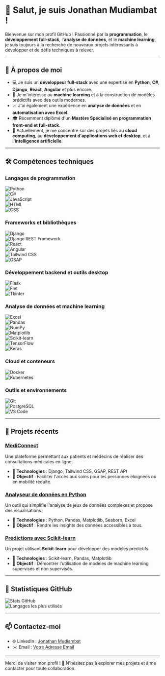 # 👋 Salut, je suis **Jonathan Mudiambat** !  

Bienvenue sur mon profil GitHub ! Passionné par la **programmation**, le **développement full-stack**, l'**analyse de données**, et le **machine learning**, je suis toujours à la recherche de nouveaux projets intéressants à développer et de défis techniques à relever.

---

## 🚀 **À propos de moi**  

- 💻 Je suis un **développeur full-stack** avec une expertise en **Python**, **C#**, **Django**, **React**, **Angular** et plus encore.  
- 🤖 Je m'intéresse au **machine learning** et à la construction de modèles prédictifs avec des outils modernes.  
- 📈 J'ai également une expérience en **analyse de données** et en **automatisation avec Excel**.  
- 🎓 Récemment diplômé d'un **Mastère Spécialisé en programmation front-end et full-stack**.  
- 🌱 Actuellement, je me concentre sur des projets liés au **cloud computing**, au **développement d'applications web et desktop**, et à l'**intelligence artificielle**.  

---

## 🛠️ **Compétences techniques**  

### Langages de programmation  
![Python](https://img.shields.io/badge/-Python-3776AB?style=flat-square&logo=python&logoColor=white)  
![C#](https://img.shields.io/badge/-C%23-239120?style=flat-square&logo=c-sharp&logoColor=white)  
![JavaScript](https://img.shields.io/badge/-JavaScript-F7DF1E?style=flat-square&logo=javascript&logoColor=black)  
![HTML](https://img.shields.io/badge/-HTML5-E34F26?style=flat-square&logo=html5&logoColor=white)  
![CSS](https://img.shields.io/badge/-CSS3-1572B6?style=flat-square&logo=css3&logoColor=white)  

### Frameworks et bibliothèques  
![Django](https://img.shields.io/badge/-Django-092E20?style=flat-square&logo=django&logoColor=white)  
![Django REST Framework](https://img.shields.io/badge/-Django%20REST-ff1709?style=flat-square&logo=django&logoColor=white)  
![React](https://img.shields.io/badge/-React-61DAFB?style=flat-square&logo=react&logoColor=black)  
![Angular](https://img.shields.io/badge/-Angular-DD0031?style=flat-square&logo=angular&logoColor=white)  
![Tailwind CSS](https://img.shields.io/badge/-Tailwind%20CSS-38B2AC?style=flat-square&logo=tailwind-css&logoColor=white)  
![GSAP](https://img.shields.io/badge/-GSAP-88CE02?style=flat-square&logo=greensock&logoColor=black)  

### Développement backend et outils desktop  
![Flask](https://img.shields.io/badge/-Flask-000000?style=flat-square&logo=flask&logoColor=white)  
![Flet](https://img.shields.io/badge/-Flet-009688?style=flat-square&logoColor=white)  
![Tkinter](https://img.shields.io/badge/-Tkinter-35495E?style=flat-square&logo=python&logoColor=white)  

### Analyse de données et machine learning  
![Excel](https://img.shields.io/badge/-Microsoft%20Excel-217346?style=flat-square&logo=microsoft-excel&logoColor=white)  
![Pandas](https://img.shields.io/badge/-Pandas-150458?style=flat-square&logo=pandas&logoColor=white)  
![NumPy](https://img.shields.io/badge/-NumPy-013243?style=flat-square&logo=numpy&logoColor=white)  
![Matplotlib](https://img.shields.io/badge/-Matplotlib-3776AB?style=flat-square&logo=python&logoColor=white)  
![Scikit-learn](https://img.shields.io/badge/-Scikit--learn-F7931E?style=flat-square&logo=scikit-learn&logoColor=black)  
![TensorFlow](https://img.shields.io/badge/-TensorFlow-FF6F00?style=flat-square&logo=tensorflow&logoColor=white)  
![Keras](https://img.shields.io/badge/-Keras-D00000?style=flat-square&logo=keras&logoColor=white)  

### Cloud et conteneurs  
![Docker](https://img.shields.io/badge/-Docker-2496ED?style=flat-square&logo=docker&logoColor=white)  
![Kubernetes](https://img.shields.io/badge/-Kubernetes-326CE5?style=flat-square&logo=kubernetes&logoColor=white)  

### Outils et environnements  
![Git](https://img.shields.io/badge/-Git-F05032?style=flat-square&logo=git&logoColor=white)  
![PostgreSQL](https://img.shields.io/badge/-PostgreSQL-336791?style=flat-square&logo=postgresql&logoColor=white)  
![VS Code](https://img.shields.io/badge/-Visual%20Studio%20Code-0078D4?style=flat-square&logo=visual-studio-code&logoColor=white)  

---

## 📂 **Projets récents**  

### **[MediConnect](https://github.com/Mudiambat13/Doctor)**  
Une plateforme permettant aux patients et médecins de réaliser des consultations médicales en ligne.  
- 🔹 **Technologies** : Django, Tailwind CSS, GSAP, REST API  
- 🔹 **Objectif** : Faciliter l'accès aux soins pour les personnes éloignées ou en mobilité réduite.  

### **[Analyseur de données en Python](https://github.com/Mudiambat13/Data-Analyzer)**  
Un outil qui simplifie l'analyse de jeux de données complexes et propose des visualisations.  
- 🔹 **Technologies** : Python, Pandas, Matplotlib, Seaborn, Excel  
- 🔹 **Objectif** : Rendre les insights des données accessibles à tous.  

### **[Prédictions avec Scikit-learn](https://github.com/Mudiambat13/ML-Predictor)**  
Un projet utilisant **Scikit-learn** pour développer des modèles prédictifs.  
- 🔹 **Technologies** : Scikit-learn, Pandas, Matplotlib  
- 🔹 **Objectif** : Démontrer l'utilisation de modèles de machine learning supervisés et non supervisés.  

---

## 🌟 **Statistiques GitHub**  

![Stats GitHub](https://github-readme-stats.vercel.app/api?username=Mudiambat13&show_icons=true&theme=radical)  
![Langages les plus utilisés](https://github-readme-stats.vercel.app/api/top-langs/?username=Mudiambat13&layout=compact&theme=radical)  

---

## 📫 **Contactez-moi**  

- 🌐 LinkedIn : [Jonathan Mudiambat](https://www.linkedin.com/in/jonathan-mudiambat-m-609899130)  
- ✉️ Email : [Votre Adresse Email](mailto:votre.jonathanmudiambat@gmail.com)  

---

Merci de visiter mon profil ! 🚀 N'hésitez pas à explorer mes projets et à me contacter pour toute collaboration.